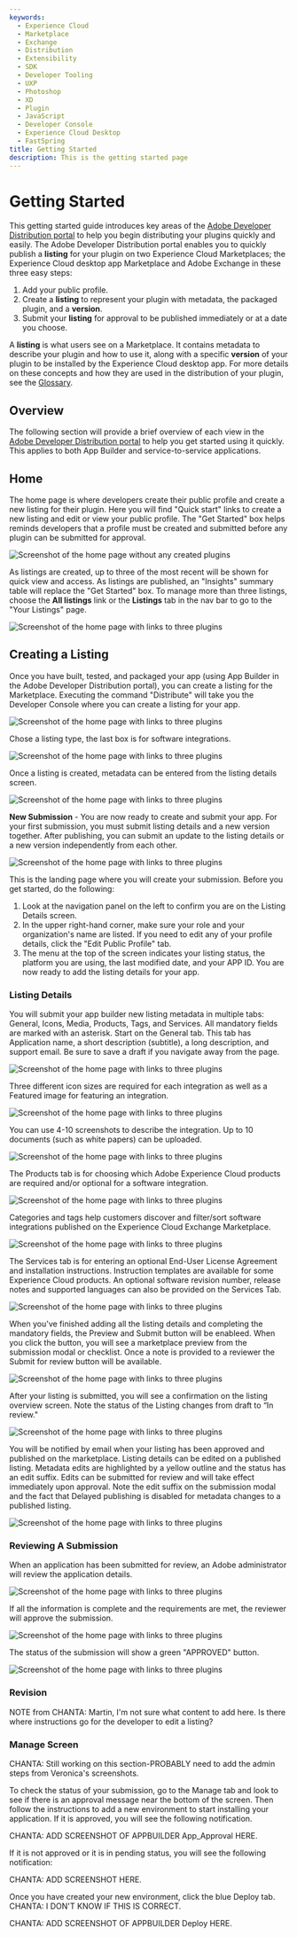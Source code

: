 ```yaml
---
keywords:
  - Experience Cloud
  - Marketplace
  - Exchange
  - Distribution
  - Extensibility
  - SDK
  - Developer Tooling
  - UXP
  - Photoshop
  - XD
  - Plugin
  - JavaScript
  - Developer Console
  - Experience Cloud Desktop
  - FastSpring
title: Getting Started
description: This is the getting started page
---
```


# Getting Started

This getting started guide introduces key areas of the [Adobe Developer Distribution portal](/distribute/home) to help you begin distributing your plugins quickly and easily. The Adobe Developer Distribution portal enables you to quickly publish a **listing** for your plugin on two Experience Cloud Marketplaces; the Experience Cloud desktop app Marketplace and Adobe Exchange in these three easy steps:

1. Add your public profile.
2. Create a **listing** to represent your plugin with metadata, the packaged plugin, and a **version**.
3. Submit your **listing** for approval to be published immediately or at a date you choose.

<InlineAlert slots="text" variant="help"/>

A **listing** is what users see on a Marketplace. It contains metadata to describe your plugin and how to use it, along with a specific **version** of your plugin to be installed by the Experience Cloud desktop app. For more details on these concepts and how they are used in the distribution of your plugin, see the [Glossary](./glossary.md).

## Overview

The following section will provide a brief overview of each view in the [Adobe Developer Distribution portal](/distribute/home) to help you get started using it quickly. This applies to both App Builder and service-to-service applications. 

## Home

The home page is where developers create their public profile and create a new listing for their plugin. Here you will find "Quick start" links to create a new listing and edit or view your public profile. The "Get Started" box helps reminds developers that a profile must be created and submitted before any plugin can be submitted for approval.

![Screenshot of the home page without any created plugins](../images/DD_Home_first_time_user_sm.jpg)

As listings are created, up to three of the most recent will be shown for quick view and access. As listings are published, an "Insights" summary table will replace the "Get Started" box. To manage more than three listings, choose the **All listings** link or the **Listings** tab in the nav bar to go to the "Your Listings" page.

![Screenshot of the home page with links to three plugins](../images/DD_Home_returning_user.png)

## Creating a Listing

Once you have built, tested, and packaged your app (using App Builder in the Adobe Developer Distribution portal), you can create a listing for the Marketplace. Executing the command "Distribute" will take you the Developer Console where you can create a listing for your app. 

![Screenshot of the home page with links to three plugins](../images/AppBuild_1Create_a_New_Listing_Blank.png)

Chose a listing type, the last box is for software integrations.

![Screenshot of the home page with links to three plugins](../images/AppBuild_2Choose_Listing_Type.png)

Once a listing is created, metadata can be entered from the listing details screen.

![Screenshot of the home page with links to three plugins](../images/AppBuild_3Review_and_Edit_Listing.png)

**New Submission** - You are now ready to create and submit your app. For your first submission, you must submit listing details and a new version together. After publishing, you can submit an update to the listing details or a new version independently from each other. 

![Screenshot of the home page with links to three plugins](../images/AppBuild_4General_Tab.png)

This is the landing page where you will create your submission. Before you get started, do the following: 

1. Look at the navigation panel on the left to confirm you are on the Listing Details screen.
2. In the upper right-hand corner, make sure your role and your organization's name are listed. If you need to edit any of your profile details, click the "Edit Public Profile" tab.
3. The menu at the top of the screen indicates your listing status, the platform you are using, the last modified date, and your APP ID. You are now ready to add the listing details for your app. 

### Listing Details

You will submit your app builder new listing metadata in multiple tabs: General, Icons, Media, Products, Tags, and Services. All mandatory fields are marked with an asterisk. Start on the General tab. This tab has Application name, a short description (subtitle), a long description, and support email.  Be sure to save a draft if you navigate away from the page.

![Screenshot of the home page with links to three plugins](../images/AppBuild_4General_Tab.png)

Three different icon sizes are required for each integration as well as a Featured image for featuring an integration.

![Screenshot of the home page with links to three plugins](../images/AppBuild_5Icons.png)

You can use 4-10 screenshots to describe the integration. Up to 10 documents (such as white papers) can be uploaded.

![Screenshot of the home page with links to three plugins](../images/AppBuild_6Screenshots.png)

The Products tab is for choosing which Adobe Experience Cloud products are required and/or optional for a software integration.

![Screenshot of the home page with links to three plugins](../images/AppBuild_7Products_Tab.png)

Categories and tags help customers discover and filter/sort software integrations published on the Experience Cloud Exchange Marketplace.

![Screenshot of the home page with links to three plugins](../images/AppBuild_8Categories_Tab.png)

The Services tab is for entering an optional End-User License Agreement and installation instructions.  Instruction templates are available for some Experience Cloud products.  An optional software revision number, release notes and supported languages can also be provided on the Services Tab.

![Screenshot of the home page with links to three plugins](../images/AppBuild_9Services_Tab.png)

When you've finished adding all the listing details and completing the mandatory fields, the Preview and Submit button will be enableed. When you click the button, you will see a marketplace preview from the submission modal or checklist. Once a note is provided to a reviewer the Submit for review button will be available.

![Screenshot of the home page with links to three plugins](../images/AppBuild_10Preview_and_Submit.png)

After your listing is submitted, you will see a confirmation on the listing overview screen. Note the status of the Listing changes from draft to “In review."

![Screenshot of the home page with links to three plugins](../images/AppBuild_11Confirmation_Message.png)

You will be notified by email when your listing has been approved and published on the marketplace. Listing details can be edited on a published listing. Metadata edits are highlighted by a yellow outline and the status has an edit suffix.  Edits can be submitted for review and will take effect immediately upon approval. Note the edit suffix on the submission modal and the fact that Delayed publishing is disabled for metadata changes to a published listing.

![Screenshot of the home page with links to three plugins](../images/AppBuild_12Edit_Submission.png)

### Reviewing A Submission

When an application has been submitted for review, an Adobe administrator will review the application details. 

![Screenshot of the home page with links to three plugins](../images/AppBuild_13ReviewsSubmission.png)

If all the information is complete and the requirements are met, the reviewer will approve the submission. 

![Screenshot of the home page with links to three plugins](../images/AppBuild_14ConfirmApproval.png)

The status of the submission will show a green "APPROVED" button. 

![Screenshot of the home page with links to three plugins](../images/AppBuilder_15ApproveForExchange.png)

### Revision

NOTE from CHANTA: Martin, I'm not sure what content to add here. Is there where instructions go for the developer to edit a listing? 


### Manage Screen 

CHANTA: Still working on this section-PROBABLY need to add the admin steps from Veronica's screenshots. 

To check the status of your submission, go to the Manage tab and look to see if there is an approval message near the bottom of the screen. Then follow the instructions to add a new environment to start installing your application. If it is approved, you will see the following notification. 

CHANTA: ADD SCREENSHOT OF APPBUILDER App_Approval HERE. 

If it is not approved or it is in pending status, you will see the following notification: 

CHANTA: ADD SCREENSHOT HERE. 

Once you have created your new environment, click the blue Deploy tab. CHANTA: I DON'T KNOW IF THIS IS CORRECT. 

CHANTA: ADD SCREENSHOT OF APPBUILDER Deploy HERE. 

